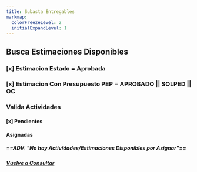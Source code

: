 ```yaml
---
title: Subasta Entregables
markmap:
  colorFreezeLevel: 2
  initialExpandLevel: 1
---
```


## Busca Estimaciones Disponibles
### [x] Estimacion Estado = Aprobada
### [x] Estimacion Con Presupuesto PEP = APROBADO || SOLPED  || OC
### Valida Actividades
#### [x] Pendientes
#### Asignadas
#####  ==**ADV:** *"No hay Actividades/Estimaciones Disponibles por Asignar"*==
##### [Vuelve a Consultar](Index.html)